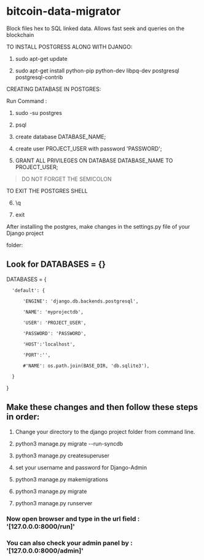 # bitcoin-data-migrator

Block files hex to SQL linked data. Allows fast seek and queries on the blockchain

TO INSTALL POSTGRESS ALONG WITH DJANGO:

1. sudo apt-get update


2. sudo apt-get install python-pip python-dev libpq-dev postgresql postgresql-contrib



CREATING DATABASE IN POSTGRES:

Run Command :

1. sudo -su postgres

2. psql

3. create database DATABASE_NAME;

4. create user PROJECT_USER with password 'PASSWORD';

5. GRANT ALL PRIVILEGES ON DATABASE DATABASE_NAME TO PROJECT_USER;

> DO NOT FORGET THE SEMICOLON

TO EXIT THE POSTGRES SHELL

6. \q

7. exit


After installing the postgres, make changes in the settings.py file of your Django project

folder:


## Look for DATABASES = {}


  DATABASES = {

      'default': {

          'ENGINE': 'django.db.backends.postgresql',

          'NAME': 'myprojectdb',

          'USER': 'PROJECT_USER',

          'PASSWORD': 'PASSWORD',

          'HOST':'localhost',

          'PORT':'',

          #'NAME': os.path.join(BASE_DIR, 'db.sqlite3'),

      }
  }


## Make these changes and then follow these steps in order:

1. Change your directory to the django project folder from command line.

2. python3 manage.py migrate --run-syncdb

3. python3 manage.py createsuperuser

4. set your username and password for Django-Admin

5. python3 manage.py makemigrations

6. python3 manage.py migrate

7. python3 manage.py runserver


### Now open browser and type in the url field :  '[127.0.0.0:8000/run]'

### You can also check your admin panel by :  '[127.0.0.0:8000/admin]'
